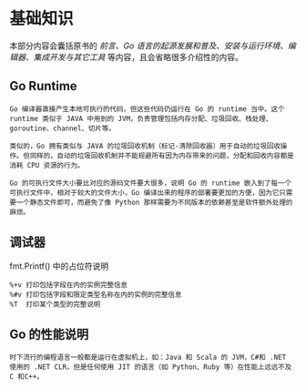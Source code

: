 # 基础知识

本部分内容会囊括原书的 *前言、Go 语言的起源发展和普及、安装与运行环境、编辑器、集成开发与其它工具* 等内容，且会省略很多介绍性的内容。

## Go Runtime

    Go 编译器直接产生本地可执行的代码，但这些代码仍运行在 Go 的 runtime 当中。这个 runtime 类似于 JAVA 中用到的 JVM，负责管理包括内存分配、垃圾回收、栈处理、goroutine、channel、切片等。

<p></p>

    类似的，Go 拥有类似与 JAVA 的垃圾回收机制（标记-清除回收器）用于自动的垃圾回收操作。但同样的，自动的垃圾回收机制并不能规避所有因为内存带来的问题，分配和回收内容都是消耗 CPU 资源的行为。

<p></p>

    Go 的可执行文件大小要比对应的源码文件要大很多，说明 Go 的 runtime 嵌入到了每一个可执行文件中，相对于较大的文件大小，Go 编译出来的程序的部署要更加的方便，因为它只需要一个静态文件即可，而避免了像 Python 那样需要为不同版本的依赖甚至是软件额外处理的麻烦。

## 调试器

fmt.Printf() 中的占位符说明

    %+v 打印包括字段在内的实例完整信息
    %#v 打印包括字段和限定类型名称在内的实例的完整信息
    %T  打印某个类型的完整说明

## Go 的性能说明

    时下流行的编程语言一般都是运行在虚拟机上，如：Java 和 Scala 的 JVM，C#和 .NET 使用的 .NET CLR，但是任何使用 JIT 的语言（如 Python、Ruby 等）在性能上远远不及 C 和C++。